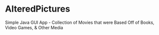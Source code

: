 # AlteredPictures
Simple Java GUI App - Collection of Movies that were Based Off of Books, Video Games, & Other Media
